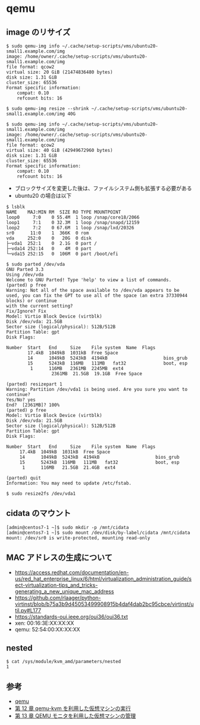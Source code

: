 # qemu

## image のリサイズ

```
$ sudo qemu-img info ~/.cache/setup-scripts/vms/ubuntu20-small1.example.com/img
image: /home/owner/.cache/setup-scripts/vms/ubuntu20-small1.example.com/img
file format: qcow2
virtual size: 20 GiB (21474836480 bytes)
disk size: 1.31 GiB
cluster_size: 65536
Format specific information:
    compat: 0.10
    refcount bits: 16

$ sudo qemu-img resize --shrink ~/.cache/setup-scripts/vms/ubuntu20-small1.example.com/img 40G

$ sudo qemu-img info ~/.cache/setup-scripts/vms/ubuntu20-small1.example.com/img
image: /home/owner/.cache/setup-scripts/vms/ubuntu20-small1.example.com/img
file format: qcow2
virtual size: 40 GiB (42949672960 bytes)
disk size: 1.31 GiB
cluster_size: 65536
Format specific information:
    compat: 0.10
    refcount bits: 16
```

- ブロックサイズを変更した後は、ファイルシステム側も拡張する必要がある
- ubuntu20 の場合は以下

```
$ lsblk
NAME    MAJ:MIN RM  SIZE RO TYPE MOUNTPOINT
loop0     7:0    0 55.4M  1 loop /snap/core18/2066
loop1     7:1    0 32.3M  1 loop /snap/snapd/12159
loop2     7:2    0 67.6M  1 loop /snap/lxd/20326
sr0      11:0    1  366K  0 rom
vda     252:0    0   20G  0 disk
├─vda1  252:1    0  2.1G  0 part /
├─vda14 252:14   0    4M  0 part
└─vda15 252:15   0  106M  0 part /boot/efi

$ sudo parted /dev/vda
GNU Parted 3.3
Using /dev/vda
Welcome to GNU Parted! Type 'help' to view a list of commands.
(parted) p free
Warning: Not all of the space available to /dev/vda appears to be used, you can fix the GPT to use all of the space (an extra 37330944 blocks) or continue
with the current setting?
Fix/Ignore? Fix
Model: Virtio Block Device (virtblk)
Disk /dev/vda: 21.5GB
Sector size (logical/physical): 512B/512B
Partition Table: gpt
Disk Flags:

Number  Start   End     Size    File system  Name  Flags
        17.4kB  1049kB  1031kB  Free Space
        14      1049kB  5243kB  4194kB                     bios_grub
        15      5243kB  116MB   111MB   fat32              boot, esp
         1      116MB   2361MB  2245MB  ext4
                 2361MB  21.5GB  19.1GB  Free Space

(parted) resizepart 1
Warning: Partition /dev/vda1 is being used. Are you sure you want to continue?
Yes/No? yes
End?  [2361MB]? 100%
(parted) p free
Model: Virtio Block Device (virtblk)
Disk /dev/vda: 21.5GB
Sector size (logical/physical): 512B/512B
Partition Table: gpt
Disk Flags:

Number  Start   End     Size    File system  Name  Flags
     17.4kB  1049kB  1031kB  Free Space
     14      1049kB  5243kB  4194kB                     bios_grub
     15      5243kB  116MB   111MB   fat32              boot, esp
      1      116MB   21.5GB  21.4GB  ext4

(parted) quit
Information: You may need to update /etc/fstab.

$ sudo resize2fs /dev/vda1
```

## cidata のマウント

```
[admin@centos7-1 ~]$ sudo mkdir -p /mnt/cidata
[admin@centos7-1 ~]$ sudo mount /dev/disk/by-label/cidata /mnt/cidata
mount: /dev/sr0 is write-protected, mounting read-only
```

## MAC アドレスの生成について

- https://access.redhat.com/documentation/en-us/red_hat_enterprise_linux/6/html/virtualization_administration_guide/sect-virtualization-tips_and_tricks-generating_a_new_unique_mac_address
- https://github.com/rlaager/python-virtinst/blob/b75a3b9d45053499908915b4daf4dab2bc95cbce/virtinst/util.py#L177
- https://standards-oui.ieee.org/oui36/oui36.txt
- xen: 00:16:3E:XX:XX:XX
- qemu: 52:54:00:XX:XX:XX

## nested

```
$ cat /sys/module/kvm_amd/parameters/nested
1
```

## 参考

- [qemu](https://manpages.debian.org/testing/qemu-system-x86/qemu-system-x86_64.1.en.html)
- [第 12 章 qemu-kvm を利用した仮想マシンの実行](https://manual.geeko.jp/ja/cha.qemu.running.html)
- [第 13 章 QEMU モニタを利用した仮想マシンの管理](https://manual.geeko.jp/ja/cha.qemu.monitor.html)
